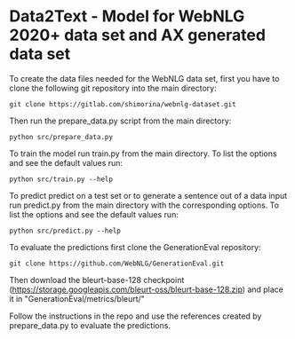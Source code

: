 # Data2Text - Model for WebNLG 2020+ data set and AX generated data set

To create the data files needed for the WebNLG data set, first you have to clone the following git repository into the main directory:

    git clone https://gitlab.com/shimorina/webnlg-dataset.git

Then run the prepare_data.py script from the main directory:

    python src/prepare_data.py

To train the model run train.py from the main directory.
To list the options and see the default values run:

    python src/train.py --help

To predict predict on a test set or to generate a sentence out of a data input run predict.py from the main directory with the corresponding options.
To list the options and see the default values run:

    python src/predict.py --help

To evaluate the predictions first clone the GenerationEval repository:

    git clone https://github.com/WebNLG/GenerationEval.git

Then download the bleurt-base-128 checkpoint (https://storage.googleapis.com/bleurt-oss/bleurt-base-128.zip) and place it in "GenerationEval/metrics/bleurt/"

Follow the instructions in the repo and use the references created by prepare_data.py to evaluate the predictions.
